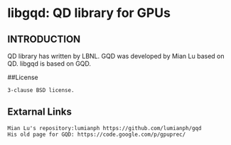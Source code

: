 # libgqd: QD library for GPUs

## INTRODUCTION
QD library has written by LBNL.
GQD was developed by Mian Lu based on QD.
libgqd is based on GQD.


##License
```
3-clause BSD license.
```

## Extarnal Links
```
Mian Lu's repository:lumianph https://github.com/lumianph/gqd
His old page for GQD: https://code.google.com/p/gpuprec/
```



